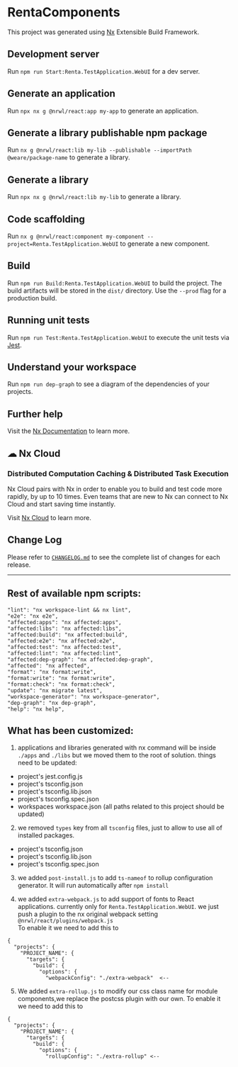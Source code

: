 # RentaComponents

This project was generated using [Nx](https://nx.dev) Extensible Build Framework.

## Development server

Run `npm run Start:Renta.TestApplication.WebUI` for a dev server.

## Generate an application

Run `npx nx g @nrwl/react:app my-app` to generate an application.

## Generate a library publishable npm package

Run `nx g @nrwl/react:lib my-lib --publishable --importPath @weare/package-name` to generate a library.

## Generate a library

Run `npx nx g @nrwl/react:lib my-lib` to generate a library.


## Code scaffolding

Run `nx g @nrwl/react:component my-component --project=Renta.TestApplication.WebUI` to generate a new component.

## Build

Run `npm run Build:Renta.TestApplication.WebUI` to build the project. The build artifacts will be stored in the `dist/` directory. Use the `--prod` flag for a production build.

## Running unit tests

Run `npm run Test:Renta.TestApplication.WebUI` to execute the unit tests via [Jest](https://jestjs.io).

## Understand your workspace

Run `npm run dep-graph` to see a diagram of the dependencies of your projects.

## Further help

Visit the [Nx Documentation](https://nx.dev) to learn more.

## ☁ Nx Cloud

### Distributed Computation Caching & Distributed Task Execution

Nx Cloud pairs with Nx in order to enable you to build and test code more rapidly, by up to 10 times. Even teams that are new to Nx can connect to Nx Cloud and start saving time instantly.

Visit [Nx Cloud](https://nx.app/) to learn more.

  

## Change Log

Please refer to [`CHANGELOG.md`](CHANGELOG.md) to see the complete list of changes for each release.

---

## Rest of available npm scripts: 

    "lint": "nx workspace-lint && nx lint",
    "e2e": "nx e2e",
    "affected:apps": "nx affected:apps",
    "affected:libs": "nx affected:libs",
    "affected:build": "nx affected:build",
    "affected:e2e": "nx affected:e2e",
    "affected:test": "nx affected:test",
    "affected:lint": "nx affected:lint",
    "affected:dep-graph": "nx affected:dep-graph",
    "affected": "nx affected",
    "format": "nx format:write",
    "format:write": "nx format:write",
    "format:check": "nx format:check",
    "update": "nx migrate latest",
    "workspace-generator": "nx workspace-generator",
    "dep-graph": "nx dep-graph",
    "help": "nx help",

## What has been customized: 

1. applications and libraries generated with nx command will be inside `./apps` and `./libs` but we moved them to the root of solution. things need to be updated: 

* project's jest.config.js
* project's tsconfig.json
* project's tsconfig.lib.json
* project's tsconfig.spec.json
* workspaces workspace.json (all paths related to this project should be updated)


2. we removed `types` key from all `tsconfig` files, just to allow to use all of installed packages.

* project's tsconfig.json
* project's tsconfig.lib.json
* project's tsconfig.spec.json


3. we added `post-install.js` to add `ts-nameof` to rollup configuration generator. It will run automatically after `npm install` 


4. we added `extra-webpack.js` to add support of fonts to React applications. currently only for `Renta.TestApplication.WebUI`. 
we just push a plugin to the nx original webpack setting `@nrwl/react/plugins/webpack.js`   
To enable it  we need to add this to 

```
{
  "projects": {
    "PROJECT_NAME": {
      "targets": {
        "build": {
          "options": {
            "webpackConfig": "./extra-webpack"  <--
```

5. We added `extra-rollup.js` to modify our css class name for module components,we replace the postcss plugin with our own.
   To enable it  we need to add this to 

```
{
  "projects": {
    "PROJECT_NAME": {
      "targets": {
        "build": {
          "options": {
            "rollupConfig": "./extra-rollup" <--
```
